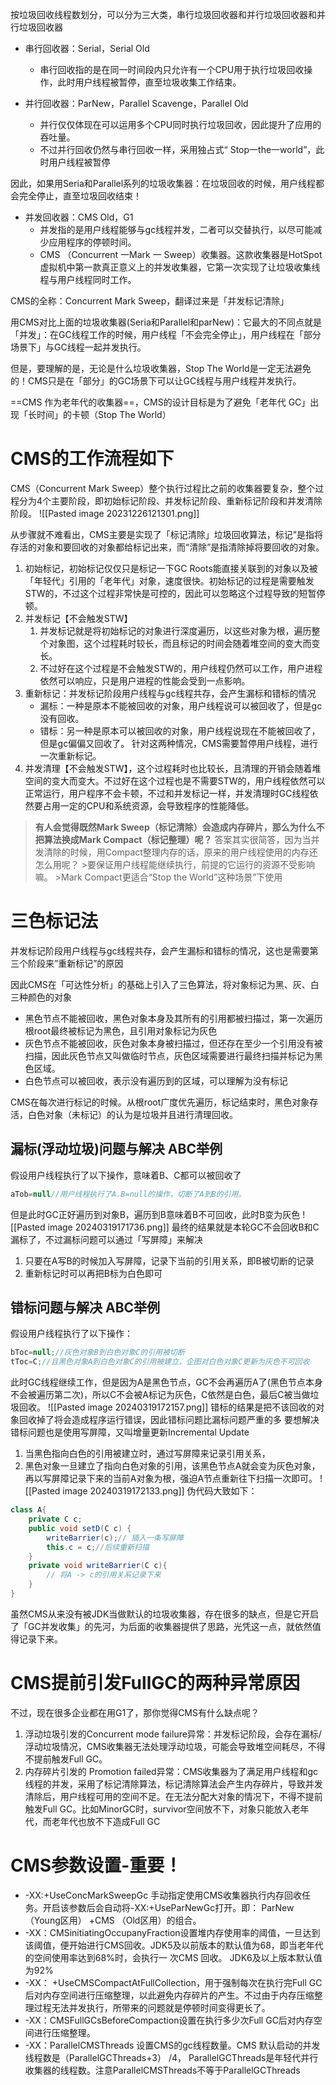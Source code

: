 按垃圾回收线程数划分，可以分为三大类，串行垃圾回收器和并行垃圾回收器和并行垃圾回收器

- 串行回收器：Serial，Serial Old
    - 串行回收指的是在同一时间段内只允许有一个CPU用于执行垃圾回收操作，此时用户线程被暂停，直至垃圾收集工作结束。
        
- 并行回收器：ParNew，Parallel Scavenge，Parallel Old
    - 并行仅仅体现在可以运用多个CPU同时执行垃圾回收，因此提升了应用的吞吐量。
    - 不过并行回收仍然与串行回收一样，采用独占式“ Stop一the一world”，此时用户线程被暂停

因此，如果用Seria和Parallel系列的垃圾收集器：在垃圾回收的时候，用户线程都会完全停止，直至垃圾回收结束！

- 并发回收器：CMS Old，G1
    - 并发指的是用户线程能够与gc线程并发，二者可以交替执行，以尽可能减少应用程序的停顿时间。
    - CMS （Concurrent 一Mark 一 Sweep）收集器。这款收集器是HotSpot虚拟机中第一款真正意义上的并发收集器，它第一次实现了让垃圾收集线程与用户线程同时工作。

CMS的全称：Concurrent Mark Sweep，翻译过来是「并发标记清除」

用CMS对比上面的垃圾收集器(Seria和Parallel和parNew)：它最大的不同点就是「并发」：在GC线程工作的时候，用户线程「不会完全停止」，用户线程在「部分场景下」与GC线程一起并发执行。

但是，要理解的是，无论是什么垃圾收集器，Stop The World是一定无法避免的！CMS只是在「部分」的GC场景下可以让GC线程与用户线程并发执行。

==CMS 作为老年代的收集器==，CMS的设计目标是为了避免「老年代 GC」出现「长时间」的卡顿（Stop The World）

# CMS的工作流程如下

CMS（Concurrent Mark Sweep）整个执行过程比之前的收集器要复杂，整个过程分为4个主要阶段，即初始标记阶段、并发标记阶段、重新标记阶段和并发清除阶段。
![[Pasted image 20231226121301.png]]

从步骤就不难看出，CMS主要是实现了「标记清除」垃圾回收算法，标记”是指将存活的对象和要回收的对象都给标记出来，而“清除”是指清除掉将要回收的对象。

1. 初始标记，初始标记仅仅只是标记一下GC Roots能直接关联到的对象以及被「年轻代」引用的「老年代」对象，速度很快。初始标记的过程是需要触发STW的，不过这个过程非常快是可控的，因此可以忽略这个过程导致的短暂停顿。
2. 并发标记【不会触发STW】
    1. 并发标记就是将初始标记的对象进行深度遍历，以这些对象为根，遍历整个对象图，这个过程耗时较长，而且标记的时间会随着堆空间的变大而变长。
    2. 不过好在这个过程是不会触发STW的，用户线程仍然可以工作，用户进程依然可以响应，只是用户进程的性能会受到一点影响。
3. 重新标记：并发标记阶段用户线程与gc线程共存，会产生漏标和错标的情况
	-  漏标：一种是原本不能被回收的对象，用户线程说可以被回收了，但是gc没有回收。
	-  错标：另一种是原本可以被回收的对象，用户线程说现在不能被回收了，但是gc偏偏又回收了。
	针对这两种情况，CMS需要暂停用户线程，进行一次重新标记。
4. 并发清理【不会触发STW】，这个过程耗时也比较长，且清理的开销会随着堆空间的变大而变大。不过好在这个过程也是不需要STW的，用户线程依然可以正常运行，用户程序不会卡顿，不过和并发标记一样，并发清理时GC线程依然要占用一定的CPU和系统资源，会导致程序的性能降低。

>**有人会觉得既然Mark Sweep（标记清除）会造成内存碎片，那么为什么不把算法换成Mark Compact（标记整理）呢？** 
>答案其实很简答，因为当并发清除的时候，用Compact整理内存的话，原来的用户线程使用的内存还怎么用呢？
	>要保证用户线程能继续执行，前提的它运行的资源不受影响嘛。
	>Mark Compact更适合“Stop the World”这种场景”下使用

# 三色标记法

并发标记阶段用户线程与gc线程共存，会产生漏标和错标的情况，这也是需要第三个阶段来”重新标记”的原因

因此CMS在「可达性分析」的基础上引入了三色算法，将对象标记为黑、灰、白三种颜色的对象
- 黑色节点不能被回收，黑色对象本身及其所有的引用都被扫描过，第一次遍历根root最终被标记为黑色，且引用对象标记为灰色
- 灰色节点不能被回收，灰色对象本身被扫描过，但还存在至少一个引用没有被扫描，因此灰色节点又叫做临时节点，灰色区域需要进行最终扫描并标记为黑色区域。
- 白色节点可以被回收，表示没有遍历到的区域，可以理解为没有标记

CMS在每次进行标记的时候。从根root广度优先遍历，标记结束时，黑色对象存活，白色对象（未标记）的认为是垃圾并且进行清理回收。

## 漏标(浮动垃圾)问题与解决 ABC举例
假设用户线程执行了以下操作，意味着B、C都可以被回收了
```Java
aTob=null//用户线程执行了A.B=null的操作，切断了A到B的引用。
```
但是此时GC正好遍历到对象B，遍历到B意味着B不可回收，此时B变为灰色
![[Pasted image 20240319171736.png]]
最终的结果就是本轮GC不会回收B和C漏标了，不过漏标问题可以通过「写屏障」来解决

1. 只要在A写B的时候加入写屏障，记录下当前的引用关系，即B被切断的记录
2. 重新标记时可以再把B标为白色即可

## 错标问题与解决 ABC举例

假设用户线程执行了以下操作：
```Java
bToc=null;//灰色对象B到白色对象C的引用被切断
tToc=C;//且黑色对象A到白色对象C的引用被建立，企图对白色对象C更新为灰色不可回收
```
此时GC线程继续工作，但是因为A是黑色节点，GC不会再遍历A了(黑色节点本身不会被遍历第二次)，所以C不会被A标记为灰色，C依然是白色，最后C被当做垃圾回收。
![[Pasted image 20240319172157.png]]
错标的结果是把不该回收的对象回收掉了将会造成程序运行错误，因此错标问题比漏标问题严重的多
要想解决错标问题也是使用写屏障，又叫增量更新Incremental Update
1. 当黑色指向白色的引用被建立时，通过写屏障来记录引用关系，
2. 黑色对象一旦建立了指向白色对象的引用，该黑色节点A就会变为灰色对象，再以写屏障记录下来的当前A对象为根，强迫A节点重新往下扫描一次即可。
![[Pasted image 20240319172133.png]]
伪代码大致如下：
```Java
class A{
    private C c;
    public void setD(C c) {
        writeBarrier(c);// 插入一条写屏障
        this.c = c;//后续重新扫描
    }
    private void writeBarrier(C c){
        // 将A -> c的引用关系记录下来
    }
}
```


虽然CMS从来没有被JDK当做默认的垃圾收集器，存在很多的缺点，但是它开启了「GC并发收集」的先河，为后面的收集器提供了思路，光凭这一点，就依然值得记录下来。
# CMS提前引发FullGC的两种异常原因

不过，现在很多企业都在用G1了，那你觉得CMS有什么缺点呢？
1. 浮动垃圾引发的Concurrent mode failure异常：并发标记阶段，会存在漏标/浮动垃圾情况，CMS收集器无法处理浮动垃圾，可能会导致堆空间耗尽，不得不提前触发Full GC。
2. 内存碎片引发的 Promotion failed异常：CMS收集器为了满足用户线程和gc线程的并发，采用了标记清除算法，标记清除算法会产生内存碎片，导致并发清除后，用户线程可用的空间不足。在无法分配大对象的情况下，不得不提前触发Full GC。比如MinorGC时，survivor空间放不下，对象只能放入老年代，而老年代也放不下造成Full GC
# CMS参数设置-重要！

- -XX:+UseConcMarkSweepGc 手动指定使用CMS收集器执行内存回收任务。开启该参数后会自动将-XX:+UseParNewGc打开。即： ParNew （Young区用） +CMS （Old区用）的组合。
- -XX：CMSinitiatingOccupanyFraction设置堆内存使用率的阈值，一旦达到该阈值，便开始进行CMS回收。JDK5及以前版本的默认值为68，即当老年代的空间使用率达到68%时，会执行一 次CMS 回收。 JDK6及以上版本默认值为92%
- -XX： +UseCMSCompactAtFullCollection，用于强制每次在执行完Full GC后对内存空间进行压缩整理，以此避免内存碎片的产生。不过由于内存压缩整理过程无法并发执行，所带来的问题就是停顿时间变得更长了。
- -XX：CMSFullGCsBeforeCompaction设置在执行多少次Full GC后对内存空间进行压缩整理。
- -XX：ParallelCMSThreads 设置CMS的gc线程数量。CMS 默认启动的并发线程数是（ParallelGCThreads+3） /4， ParallelGCThreads是年轻代并行收集器的线程数。注意ParallelCMSThreads不等于ParallelGCThreads